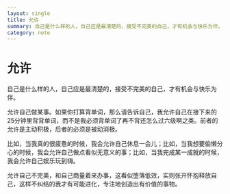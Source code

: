 ```yaml
---
layout: single
title: 允许
summary: 自己是什么样的人，自己应是最清楚的，接受不完美的自己，才有机会与快乐为伴。
category: note
---
```


# 允许

自己是什么样的人，自己应是最清楚的，接受不完美的自己，才有机会与快乐为伴。

允许自己做某事。如果你打算背单词，那么请告诉自己，我允许自己在接下来的25分钟里背背单词，而不是我必须背单词了再不背还怎么过六级啊之类。前者的允许是主动积极，后者的必须是被动消极。

比如，当我真的很疲惫的时候，我会允许自己休息一会儿；比如，当我想要偷懒分心的时候，我会允许自己做点看似无意义的事；比如，当我完成某一成就的时候，我会允许自己娱乐玩到嗨。

允许自己不完美，和自己商量着来办事，这看似堕落低效，实则张开怀抱释放自己，这样不纠结的我才有可能进化，专注地创造出有价值的事物。
